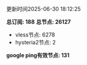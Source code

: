 更新时间2025-06-30 18:12:25

**总订阅: 188**
**总节点: 26127**
- vless节点: 6278
- hysteria2节点: 2

**google ping有效节点: 131**
